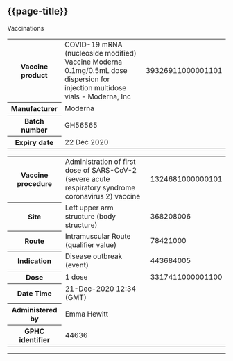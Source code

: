 ## {{page-title}}

<div class="section-entry-block">
    <div class="section-entry-heading">
        Vaccinations
    </div>
    <table width="100%">
        <tbody>
            <tr>
                <th>Vaccine product</th>
                <td>COVID-19 mRNA (nucleoside modified) Vaccine Moderna 0.1mg/0.5mL dose dispersion for injection multidose vials - Moderna, Inc</td>
                <td>39326911000001101</td>
            </tr>
            <tr>
                <th>Manufacturer</th>
                <td>Moderna</td>
            </tr>
            <tr>
                <th>Batch number</th>
                <td>GH56565</td>
            </tr>
            <tr>
                <th>Expiry date</th>
                <td>22 Dec 2020</td>
            </tr>
        </tbody>
    </table>
    <table width="100%">
        <tbody>
            <tr>
                <th>Vaccine procedure</th>
                <td>Administration of first dose of SARS-CoV-2 (severe acute respiratory syndrome coronavirus 2) vaccine</td>
                <td>1324681000000101</td>
            </tr>
            <tr>
                <th>Site</th>
                <td>Left upper arm structure (body structure)</td>
                <td>368208006</td>
            </tr>
            <tr>
                <th>Route</th>
                <td>Intramuscular Route (qualifier value)</td>
                <td>78421000</td>
            </tr>
            <tr>
                <th>Indication</th>
                <td>Disease outbreak (event)</td>
                <td>443684005</td>
            </tr>
            <tr>
                <th>Dose</th>
                <td>1 dose</td>
                <td>3317411000001100</td>
            </tr>
            <tr>
                <th>Date Time</th>
                <td>21-Dec-2020 12:34 (GMT)</td>
            </tr>
            <tr>
                <th>Administered by</th>
                <td>Emma Hewitt</td>
            </tr>
            <tr>
                <th>GPHC identifier</th>
                <td>44636</td>
            </tr>
        </tbody>
    </table>
</div>

---